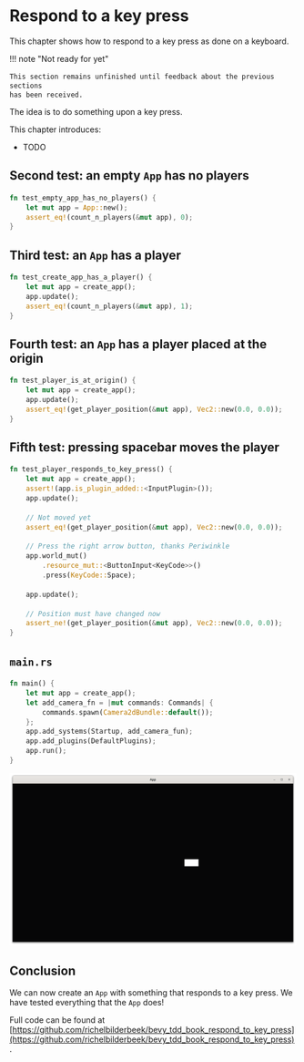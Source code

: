 # Respond to a key press

This chapter shows how to respond to a key press as done on a keyboard.

!!! note "Not ready for yet"

    This section remains unfinished until feedback about the previous sections
    has been received.

The idea is to do something upon a key press.

This chapter introduces:

- TODO

## Second test: an empty `App` has no players

```rust
fn test_empty_app_has_no_players() {
    let mut app = App::new();
    assert_eq!(count_n_players(&mut app), 0);
}
```

## Third test: an `App` has a player

```rust
fn test_create_app_has_a_player() {
    let mut app = create_app();
    app.update();
    assert_eq!(count_n_players(&mut app), 1);
}
```

## Fourth test: an `App` has a player placed at the origin

```rust
fn test_player_is_at_origin() {
    let mut app = create_app();
    app.update();
    assert_eq!(get_player_position(&mut app), Vec2::new(0.0, 0.0));
}
```

## Fifth test: pressing spacebar moves the player

```rust
fn test_player_responds_to_key_press() {
    let mut app = create_app();
    assert!(app.is_plugin_added::<InputPlugin>());
    app.update();

    // Not moved yet
    assert_eq!(get_player_position(&mut app), Vec2::new(0.0, 0.0));

    // Press the right arrow button, thanks Periwinkle
    app.world_mut()
        .resource_mut::<ButtonInput<KeyCode>>()
        .press(KeyCode::Space);

    app.update();

    // Position must have changed now
    assert_ne!(get_player_position(&mut app), Vec2::new(0.0, 0.0));
}
```

## `main.rs`

```rust
fn main() {
    let mut app = create_app();
    let add_camera_fn = |mut commands: Commands| {
        commands.spawn(Camera2dBundle::default());
    };
    app.add_systems(Startup, add_camera_fun);
    app.add_plugins(DefaultPlugins);
    app.run();
}
```

![The App in action](respond_to_key_press.png)

## Conclusion

We can now create an `App` with something that responds
to a key press.
We have tested everything that the `App` does!

Full code can be found at [https://github.com/richelbilderbeek/bevy_tdd_book_respond_to_key_press](https://github.com/richelbilderbeek/bevy_tdd_book_respond_to_key_press).
